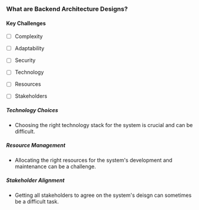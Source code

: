 ### What are Backend Architecture Designs?

#### Key Challenges
- [ ] Complexity
- [ ] Adaptability
- [ ] Security
- [ ] Technology
- [ ] Resources
- [ ] Stakeholders


##### Technology Choices
- Choosing the right technology stack for the system is crucial
  and can be difficult.

##### Resource Management
- Allocating the right resources for the system's development
  and maintenance can be a challenge.

##### Stakeholder Alignment
- Getting all stakeholders to agree on the system's deisgn can sometimes 
  be a difficult task.